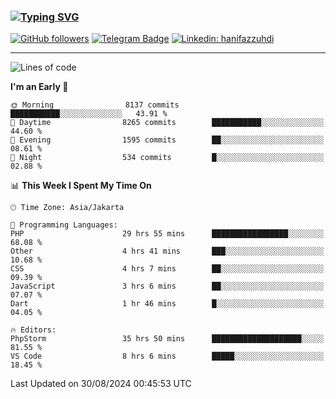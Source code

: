 ### [![Typing SVG](https://readme-typing-svg.herokuapp.com?font=lato&size=22&lines=Hi+There+👋)](https://git.io/typing-svg) 

[![GitHub followers](https://img.shields.io/github/followers/hanifazzuhdi?label=Follow&style=social)](https://github.com/hanifazzuhdi/?tab=follow) 
[![Telegram Badge](https://img.shields.io/badge/-hanif0198-blue?style=social&logo=telegram&link=https://www.t.me/hanif0198/)](https://www.t.me/hanif0198/) 
[![Linkedin: hanifazzuhdi](https://img.shields.io/badge/-hanifazzuhdi-blue?style=flat-square&logo=Linkedin&logoColor=white&link=https://www.linkedin.com/in/hanif-az-zuhdi-69688019b/)](https://www.linkedin.com/in/hanif-az-zuhdi-69688019b/) 

<hr/>

<!--START_SECTION:waka-->
![Lines of code](https://img.shields.io/badge/From%20Hello%20World%20I%27ve%20Written-64.8%20million%20lines%20of%20code-blue)

**I'm an Early 🐤** 

```text
🌞 Morning                8137 commits        ███████████░░░░░░░░░░░░░░   43.91 % 
🌆 Daytime                8265 commits        ███████████░░░░░░░░░░░░░░   44.60 % 
🌃 Evening                1595 commits        ██░░░░░░░░░░░░░░░░░░░░░░░   08.61 % 
🌙 Night                  534 commits         █░░░░░░░░░░░░░░░░░░░░░░░░   02.88 % 
```


📊 **This Week I Spent My Time On** 

```text
🕑︎ Time Zone: Asia/Jakarta

💬 Programming Languages: 
PHP                      29 hrs 55 mins      █████████████████░░░░░░░░   68.08 % 
Other                    4 hrs 41 mins       ███░░░░░░░░░░░░░░░░░░░░░░   10.68 % 
CSS                      4 hrs 7 mins        ██░░░░░░░░░░░░░░░░░░░░░░░   09.39 % 
JavaScript               3 hrs 6 mins        ██░░░░░░░░░░░░░░░░░░░░░░░   07.07 % 
Dart                     1 hr 46 mins        █░░░░░░░░░░░░░░░░░░░░░░░░   04.05 % 

🔥 Editors: 
PhpStorm                 35 hrs 50 mins      ████████████████████░░░░░   81.55 % 
VS Code                  8 hrs 6 mins        █████░░░░░░░░░░░░░░░░░░░░   18.45 % 
```


 Last Updated on 30/08/2024 00:45:53 UTC
<!--END_SECTION:waka-->
